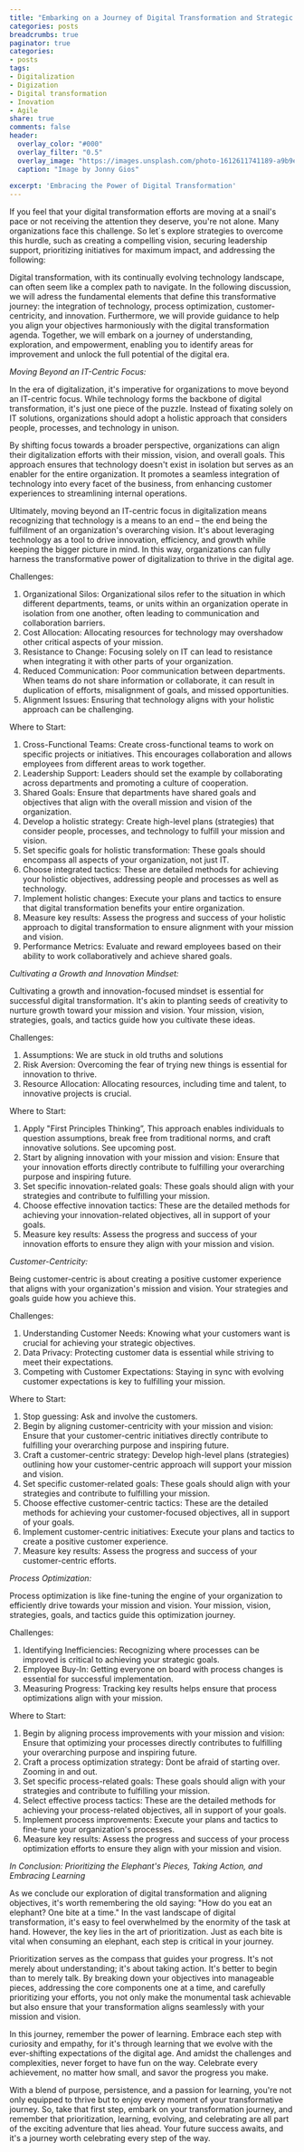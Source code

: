 ```yaml
---
title: "Embarking on a Journey of Digital Transformation and Strategic Alignment"
categories: posts
breadcrumbs: true
paginator: true
categories: 
- posts
tags:
- Digitalization
- Digization
- Digital transformation
- Inovation
- Agile
share: true
comments: false
header:
  overlay_color: "#000"
  overlay_filter: "0.5"
  overlay_image: "https://images.unsplash.com/photo-1612611741189-a9b9eb01d515?ixlib=rb-4.0.3&ixid=M3wxMjA3fDB8MHxwaG90by1wYWdlfHx8fGVufDB8fHx8fA%3D%3D&auto=format&fit=crop&w=2487&q=80"
  caption: "Image by Jonny Gios"
  
excerpt: 'Embracing the Power of Digital Transformation'
---
```

If you feel that your digital transformation efforts are moving at a snail's pace or not receiving the attention they deserve, you're not alone. Many organizations face this challenge. So let´s explore strategies to overcome this hurdle, such as creating a compelling vision, securing leadership support, prioritizing initiatives for maximum impact, and addressing the following:

Digital transformation, with its continually evolving technology landscape, can often seem like a complex path to navigate. In the following discussion, we will adress the fundamental elements that define this transformative journey: the integration of technology, process optimization, customer-centricity, and innovation. Furthermore, we will provide guidance to help you align your objectives harmoniously with the digital transformation agenda. Together, we will embark on a journey of understanding, exploration, and empowerment, enabling you to identify areas for improvement and unlock the full potential of the digital era.

*Moving Beyond an IT-Centric Focus:*

In the era of digitalization, it's imperative for organizations to move beyond an IT-centric focus. While technology forms the backbone of digital transformation, it's just one piece of the puzzle. Instead of fixating solely on IT solutions, organizations should adopt a holistic approach that considers people, processes, and technology in unison.

By shifting focus towards a broader perspective, organizations can align their digitalization efforts with their mission, vision, and overall goals. This approach ensures that technology doesn't exist in isolation but serves as an enabler for the entire organization. It promotes a seamless integration of technology into every facet of the business, from enhancing customer experiences to streamlining internal operations.

Ultimately, moving beyond an IT-centric focus in digitalization means recognizing that technology is a means to an end – the end being the fulfillment of an organization's overarching vision. It's about leveraging technology as a tool to drive innovation, efficiency, and growth while keeping the bigger picture in mind. In this way, organizations can fully harness the transformative power of digitalization to thrive in the digital age.

Challenges:

1. Organizational Silos: Organizational silos refer to the situation in which different departments, teams, or units within an organization operate in isolation from one another, often leading to communication and collaboration barriers. 
2. Cost Allocation: Allocating resources for technology may overshadow other critical aspects of your mission.
3. Resistance to Change: Focusing solely on IT can lead to resistance when integrating it with other parts of your organization.
4. Reduced Communication: Poor communication between departments. When teams do not share information or collaborate, it can result in duplication of efforts, misalignment of goals, and missed opportunities.
5. Alignment Issues: Ensuring that technology aligns with your holistic approach can be challenging.

Where to Start:

1. Cross-Functional Teams: Create cross-functional teams to work on specific projects or initiatives. This encourages collaboration and allows employees from different areas to work together.
2. Leadership Support: Leaders should set the example by collaborating across departments and promoting a culture of cooperation.
3. Shared Goals: Ensure that departments have shared goals and objectives that align with the overall mission and vision of the organization.
4. Develop a holistic strategy: Create high-level plans (strategies) that consider people, processes, and technology to fulfill your mission and vision.
5. Set specific goals for holistic transformation: These goals should encompass all aspects of your organization, not just IT.
6. Choose integrated tactics: These are detailed methods for achieving your holistic objectives, addressing people and processes as well as technology.
7. Implement holistic changes: Execute your plans and tactics to ensure that digital transformation benefits your entire organization.
8. Measure key results: Assess the progress and success of your holistic approach to digital transformation to ensure alignment with your mission and vision.
9. Performance Metrics: Evaluate and reward employees based on their ability to work collaboratively and achieve shared goals.

*Cultivating a Growth and Innovation Mindset:*

Cultivating a growth and innovation-focused mindset is essential for successful digital transformation. It's akin to planting seeds of creativity to nurture growth toward your mission and vision. Your mission, vision, strategies, goals, and tactics guide how you cultivate these ideas.

Challenges:

1. Assumptions: We are stuck in old truths and solutions
2. Risk Aversion: Overcoming the fear of trying new things is essential for innovation to thrive.
3. Resource Allocation: Allocating resources, including time and talent, to innovative projects is crucial.


Where to Start:

1. Apply "First Principles Thinking”, This approach enables individuals to question assumptions, break free from traditional norms, and craft innovative solutions. See upcoming post.
2. Start by aligning innovation with your mission and vision: Ensure that your innovation efforts directly contribute to fulfilling your overarching purpose and inspiring future.
3. Set specific innovation-related goals: These goals should align with your strategies and contribute to fulfilling your mission.
4. Choose effective innovation tactics: These are the detailed methods for achieving your innovation-related objectives, all in support of your goals.
5. Measure key results: Assess the progress and success of your innovation efforts to ensure they align with your mission and vision.

*Customer-Centricity:*

Being customer-centric is about creating a positive customer experience that aligns with your organization's mission and vision. Your strategies and goals guide how you achieve this.

Challenges:

1. Understanding Customer Needs: Knowing what your customers want is crucial for achieving your strategic objectives. 
2. Data Privacy: Protecting customer data is essential while striving to meet their expectations.
3. Competing with Customer Expectations: Staying in sync with evolving customer expectations is key to fulfilling your mission.

Where to Start:

1. Stop guessing: Ask and involve the customers.
2. Begin by aligning customer-centricity with your mission and vision: Ensure that your customer-centric initiatives directly contribute to fulfilling your overarching purpose and inspiring future.
3. Craft a customer-centric strategy: Develop high-level plans (strategies) outlining how your customer-centric approach will support your mission and vision.
4. Set specific customer-related goals: These goals should align with your strategies and contribute to fulfilling your mission.
5. Choose effective customer-centric tactics: These are the detailed methods for achieving your customer-focused objectives, all in support of your goals.
6. Implement customer-centric initiatives: Execute your plans and tactics to create a positive customer experience.
7. Measure key results: Assess the progress and success of your customer-centric efforts.

*Process Optimization:*

Process optimization is like fine-tuning the engine of your organization to efficiently drive towards your mission and vision. Your mission, vision, strategies, goals, and tactics guide this optimization journey.

Challenges:

1. Identifying Inefficiencies: Recognizing where processes can be improved is critical to achieving your strategic goals.
2. Employee Buy-In: Getting everyone on board with process changes is essential for successful implementation.
3. Measuring Progress: Tracking key results helps ensure that process optimizations align with your mission.

Where to Start:

1. Begin by aligning process improvements with your mission and vision: Ensure that optimizing your processes directly contributes to fulfilling your overarching purpose and inspiring future.
2. Craft a process optimization strategy: Dont be afraid of starting over. Zooming in and out.
3. Set specific process-related goals: These goals should align with your strategies and contribute to fulfilling your mission.
4. Select effective process tactics: These are the detailed methods for achieving your process-related objectives, all in support of your goals.
5. Implement process improvements: Execute your plans and tactics to fine-tune your organization's processes.
6. Measure key results: Assess the progress and success of your process optimization efforts to ensure they align with your mission and vision.

*In Conclusion: Prioritizing the Elephant's Pieces, Taking Action, and Embracing Learning*

As we conclude our exploration of digital transformation and aligning objectives, it's worth remembering the old saying: "How do you eat an elephant? One bite at a time." In the vast landscape of digital transformation, it's easy to feel overwhelmed by the enormity of the task at hand. However, the key lies in the art of prioritization. Just as each bite is vital when consuming an elephant, each step is critical in
your journey.

Prioritization serves as the compass that guides your progress. It's not merely about understanding; it's about taking action. It's better to begin than to merely talk. By breaking down your objectives into manageable pieces, addressing the core components one at a time, and carefully prioritizing your efforts, you not only make the monumental task achievable but also ensure that your transformation aligns seamlessly with your mission and vision.

In this journey, remember the power of learning. Embrace each step with curiosity and empathy, for it's through learning that we evolve with the ever-shifting expectations of the digital age. And amidst the challenges and complexities, never forget to have fun on the way. Celebrate every achievement, no matter how small, and savor the progress you make.

With a blend of purpose, persistence, and a passion for learning, you're not only equipped to thrive but to enjoy every moment of your transformative journey. So, take that first step, embark on your transformation journey, and remember that prioritization, learning, evolving, and celebrating are all part of the exciting adventure that lies ahead. Your future success awaits, and it's a journey worth celebrating every step of the way.
